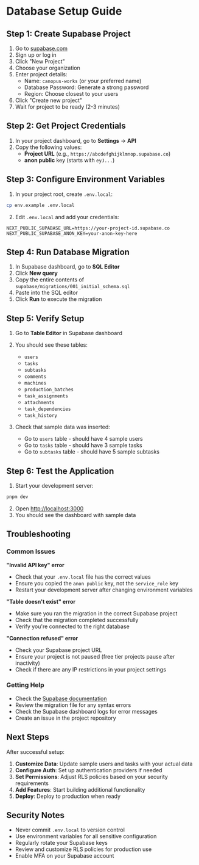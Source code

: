 # Database Setup Guide

## Step 1: Create Supabase Project

1. Go to [supabase.com](https://supabase.com)
2. Sign up or log in
3. Click "New Project"
4. Choose your organization
5. Enter project details:
   - Name: `canopus-works` (or your preferred name)
   - Database Password: Generate a strong password
   - Region: Choose closest to your users
6. Click "Create new project"
7. Wait for project to be ready (2-3 minutes)

## Step 2: Get Project Credentials

1. In your project dashboard, go to **Settings** → **API**
2. Copy the following values:
   - **Project URL** (e.g., `https://abcdefghijklmnop.supabase.co`)
   - **anon public** key (starts with `eyJ...`)

## Step 3: Configure Environment Variables

1. In your project root, create `.env.local`:
```bash
cp env.example .env.local
```

2. Edit `.env.local` and add your credentials:
```env
NEXT_PUBLIC_SUPABASE_URL=https://your-project-id.supabase.co
NEXT_PUBLIC_SUPABASE_ANON_KEY=your-anon-key-here
```

## Step 4: Run Database Migration

1. In Supabase dashboard, go to **SQL Editor**
2. Click **New query**
3. Copy the entire contents of `supabase/migrations/001_initial_schema.sql`
4. Paste into the SQL editor
5. Click **Run** to execute the migration

## Step 5: Verify Setup

1. Go to **Table Editor** in Supabase dashboard
2. You should see these tables:
   - `users`
   - `tasks`
   - `subtasks`
   - `comments`
   - `machines`
   - `production_batches`
   - `task_assignments`
   - `attachments`
   - `task_dependencies`
   - `task_history`

3. Check that sample data was inserted:
   - Go to `users` table - should have 4 sample users
   - Go to `tasks` table - should have 3 sample tasks
   - Go to `subtasks` table - should have 5 sample subtasks

## Step 6: Test the Application

1. Start your development server:
```bash
pnpm dev
```

2. Open [http://localhost:3000](http://localhost:3000)
3. You should see the dashboard with sample data

## Troubleshooting

### Common Issues

**"Invalid API key" error**
- Check that your `.env.local` file has the correct values
- Ensure you copied the `anon public` key, not the `service_role` key
- Restart your development server after changing environment variables

**"Table doesn't exist" error**
- Make sure you ran the migration in the correct Supabase project
- Check that the migration completed successfully
- Verify you're connected to the right database

**"Connection refused" error**
- Check your Supabase project URL
- Ensure your project is not paused (free tier projects pause after inactivity)
- Check if there are any IP restrictions in your project settings

### Getting Help

- Check the [Supabase documentation](https://supabase.com/docs)
- Review the migration file for any syntax errors
- Check the Supabase dashboard logs for error messages
- Create an issue in the project repository

## Next Steps

After successful setup:

1. **Customize Data**: Update sample users and tasks with your actual data
2. **Configure Auth**: Set up authentication providers if needed
3. **Set Permissions**: Adjust RLS policies based on your security requirements
4. **Add Features**: Start building additional functionality
5. **Deploy**: Deploy to production when ready

## Security Notes

- Never commit `.env.local` to version control
- Use environment variables for all sensitive configuration
- Regularly rotate your Supabase keys
- Review and customize RLS policies for production use
- Enable MFA on your Supabase account 